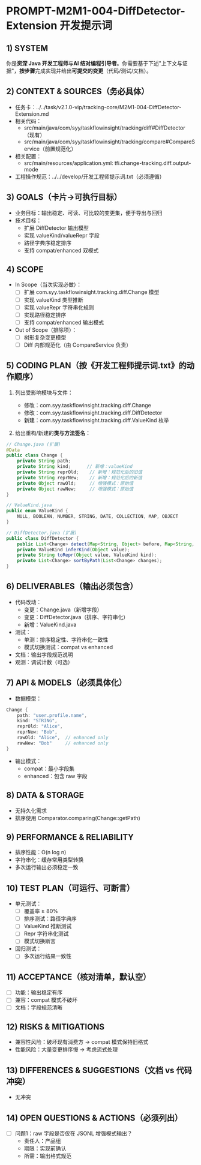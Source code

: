 # PROMPT-M2M1-004-DiffDetector-Extension 开发提示词

## 1) SYSTEM
你是**资深 Java 开发工程师**与**AI 结对编程引导者**。你需要基于下述"上下文与证据"，**按步骤**完成实现并给出**可提交的变更**（代码/测试/文档）。

## 2) CONTEXT & SOURCES（务必具体）
- 任务卡：../../task/v2.1.0-vip/tracking-core/M2M1-004-DiffDetector-Extension.md
- 相关代码：
  - src/main/java/com/syy/taskflowinsight/tracking/diff#DiffDetector（现有）
  - src/main/java/com/syy/taskflowinsight/tracking/compare#CompareService（前置规范化）
- 相关配置：
  - src/main/resources/application.yml: tfi.change-tracking.diff.output-mode
- 工程操作规范：../../develop/开发工程师提示词.txt（必须遵循）

## 3) GOALS（卡片→可执行目标）
- 业务目标：输出稳定、可读、可比较的变更集，便于导出与回归
- 技术目标：
  - 扩展 DiffDetector 输出模型
  - 实现 valueKind/valueRepr 字段
  - 路径字典序稳定排序
  - 支持 compat/enhanced 双模式

## 4) SCOPE
- In Scope（当次实现必做）：
  - [ ] 扩展 com.syy.taskflowinsight.tracking.diff.Change 模型
  - [ ] 实现 valueKind 类型推断
  - [ ] 实现 valueRepr 字符串化规则
  - [ ] 实现路径稳定排序
  - [ ] 支持 compat/enhanced 输出模式
- Out of Scope（排除项）：
  - [ ] 树形复杂变更模型
  - [ ] Diff 内部规范化（由 CompareService 负责）

## 5) CODING PLAN（按《开发工程师提示词.txt》的动作顺序）
1. 列出受影响模块与文件：
   - 修改：com.syy.taskflowinsight.tracking.diff.Change
   - 修改：com.syy.taskflowinsight.tracking.diff.DiffDetector
   - 新建：com.syy.taskflowinsight.tracking.diff.ValueKind 枚举

2. 给出重构/新建的**类与方法签名**：
```java
// Change.java (扩展)
@Data
public class Change {
    private String path;
    private String kind;      // 新增：valueKind
    private String reprOld;    // 新增：规范化后的旧值
    private String reprNew;    // 新增：规范化后的新值
    private Object rawOld;     // 增强模式：原始值
    private Object rawNew;     // 增强模式：原始值
}

// ValueKind.java
public enum ValueKind {
    NULL, BOOLEAN, NUMBER, STRING, DATE, COLLECTION, MAP, OBJECT
}

// DiffDetector.java (扩展)
public class DiffDetector {
    public List<Change> detect(Map<String, Object> before, Map<String, Object> after, DiffMode mode);
    private ValueKind inferKind(Object value);
    private String toRepr(Object value, ValueKind kind);
    private List<Change> sortByPath(List<Change> changes);
}
```

## 6) DELIVERABLES（输出必须包含）
- 代码改动：
  - 变更：Change.java（新增字段）
  - 变更：DiffDetector.java（排序、字符串化）
  - 新增：ValueKind.java
- 测试：
  - 单测：排序稳定性、字符串化一致性
  - 模式切换测试：compat vs enhanced
- 文档：输出字段规范说明
- 观测：调试计数（可选）

## 7) API & MODELS（必须具体化）
- 数据模型：
```java
Change {
    path: "user.profile.name",
    kind: "STRING",
    reprOld: "Alice",
    reprNew: "Bob",
    rawOld: "Alice",  // enhanced only
    rawNew: "Bob"     // enhanced only
}
```
- 输出模式：
  - compat：最小字段集
  - enhanced：包含 raw 字段

## 8) DATA & STORAGE
- 无持久化需求
- 排序使用 Comparator.comparing(Change::getPath)

## 9) PERFORMANCE & RELIABILITY
- 排序性能：O(n log n)
- 字符串化：缓存常用类型转换
- 多次运行输出必须稳定一致

## 10) TEST PLAN（可运行、可断言）
- 单元测试：
  - [ ] 覆盖率 ≥ 80%
  - [ ] 排序测试：路径字典序
  - [ ] ValueKind 推断测试
  - [ ] Repr 字符串化测试
  - [ ] 模式切换断言
- 回归测试：
  - [ ] 多次运行结果一致性

## 11) ACCEPTANCE（核对清单，默认空）
- [ ] 功能：输出稳定有序
- [ ] 兼容：compat 模式不破坏
- [ ] 文档：字段规范清晰

## 12) RISKS & MITIGATIONS
- 兼容性风险：破坏现有消费方 → compat 模式保持旧格式
- 性能风险：大量变更排序慢 → 考虑流式处理

## 13) DIFFERENCES & SUGGESTIONS（文档 vs 代码冲突）
- 无冲突

## 14) OPEN QUESTIONS & ACTIONS（必须列出）
- [ ] 问题1：raw 字段是否仅在 JSONL 增强模式输出？
  - 责任人：产品组
  - 期限：实现前确认
  - 所需：输出格式规范
